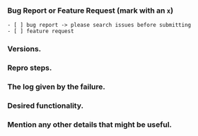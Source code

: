 ### Bug Report or Feature Request (mark with an `x`)
```
- [ ] bug report -> please search issues before submitting
- [ ] feature request
```
### Versions.
<!--
Put here the version of angular and the version of this library
that you are using
-->

### Repro steps.
<!--
Simple steps to reproduce this bug.
Please include: commands run, packages added, related code changes.
A link to a sample repo would help too.
-->

### The log given by the failure.
<!-- Normally this include a stack trace and some more information. -->

### Desired functionality.
<!--
What would like to see implemented?
What is the usecase?
-->

### Mention any other details that might be useful.
